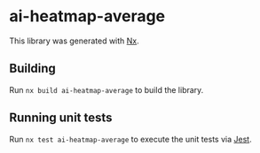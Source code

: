 # ai-heatmap-average

This library was generated with [Nx](https://nx.dev).

## Building

Run `nx build ai-heatmap-average` to build the library.

## Running unit tests

Run `nx test ai-heatmap-average` to execute the unit tests via [Jest](https://jestjs.io).
